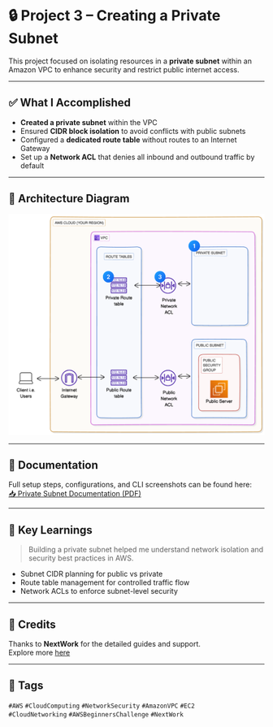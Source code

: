 # 🔒 Project 3 – Creating a Private Subnet

This project focused on isolating resources in a **private subnet** within an Amazon VPC to enhance security and restrict public internet access.

---

## ✅ What I Accomplished

- **Created a private subnet** within the VPC  
- Ensured **CIDR block isolation** to avoid conflicts with public subnets  
- Configured a **dedicated route table** without routes to an Internet Gateway  
- Set up a **Network ACL** that denies all inbound and outbound traffic by default  

---

## 🧩 Architecture Diagram

![Private Subnet Architecture](./Documents/private-subnet-architecture.png)

---

## 📄 Documentation

Full setup steps, configurations, and CLI screenshots can be found here:  
[📥 Private Subnet Documentation (PDF)](./Documents/Private-Subnet-Documentation1.pdf)

---

## 🌟 Key Learnings

> Building a private subnet helped me understand network isolation and security best practices in AWS.

- Subnet CIDR planning for public vs private  
- Route table management for controlled traffic flow  
- Network ACLs to enforce subnet-level security

---

## 🙏 Credits

Thanks to **NextWork** for the detailed guides and support.  
Explore more [here](https://link.nextwork.org/linkedin)

---

## 🔖 Tags

`#AWS` `#CloudComputing` `#NetworkSecurity` `#AmazonVPC` `#EC2`  
`#CloudNetworking` `#AWSBeginnersChallenge` `#NextWork`
